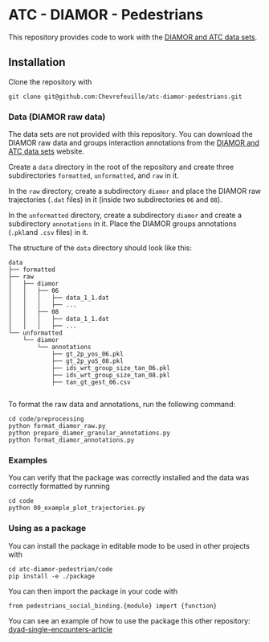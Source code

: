 # ATC - DIAMOR - Pedestrians

This repository provides code to work with the [DIAMOR and ATC data sets](https://dil.atr.jp/ISL/sets/groups/).

## Installation

Clone the repository with

```{bash}
git clone git@github.com:Chevrefeuille/atc-diamor-pedestrians.git
```

### Data (DIAMOR raw data)

The data sets are not provided with this repository. You can download the DIAMOR raw data and groups interaction annotations from the [DIAMOR and ATC data sets](https://dil.atr.jp/ISL/sets/groups/) website.

Create a `data` directory in the root of the repository and create three subdirectories `formatted`, `unformatted`, and `raw` in it.

In the `raw` directory, create a subdirectory `diamor` and place the DIAMOR raw trajectories (`.dat` files) in it (inside two subdirectories `06` and `08`).

In the `unformatted` directory, create a subdirectory `diamor` and create a subdirectory `annotations` in it. Place the DIAMOR groups annotations (`.pkl`and `.csv` files) in it.

The structure of the `data` directory should look like this:

```
data
├── formatted
├── raw
│   ├── diamor
│   │   ├── 06
│   │   │   ├── data_1_1.dat
│   │   │   ├── ...
│   │   ├── 08
│   │   │   ├── data_1_1.dat
│   │   │   ├── ...
└── unformatted
    └── diamor
        └── annotations
            ├── gt_2p_yos_06.pkl
            ├── gt_2p_yoS_08.pkl
            ├── ids_wrt_group_size_tan_06.pkl
            ├── ids_wrt_group_size_tan_08.pkl
            ├── tan_gt_gest_06.csv
         
```

To format the raw data and annotations, run the following command:

```{bash}
cd code/preprocessing
python format_diamor_raw.py
python prepare_diamor_granular_annotations.py
python format_diamor_annotations.py
```

### Examples

You can verify that the package was correctly installed and the data was correctly formatted by running

```{bash}
cd code
python 00_example_plot_trajectories.py
```

### Using as a package

You can install the package in editable mode to be used in other projects with

```{bash}
cd atc-diamor-pedestrian/code
pip install -e ./package
```

You can then import the package in your code with

```{python}
from pedestrians_social_binding.{module} import {function}
```

You can see an example of how to use the package this other repository: [dyad-single-encounters-article
](https://github.com/hbulab/dyad-single-encounters-article)
